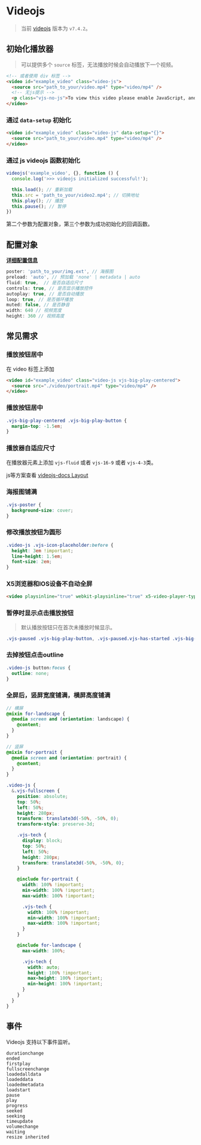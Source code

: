 # Videojs

> 当前 [videojs](https://github.com/videojs/video.js) 版本为 `v7.4.2`。

## 初始化播放器

> 可以提供多个 `source` 标签，无法播放时候会自动播放下一个视频。

``` html
<!-- 或者使用 div 标签 -->
<video id="example_video" class="video-js">
  <source src="path_to_your/video.mp4" type="video/mp4" />
  <!-- 无js提示 -->
  <p class="vjs-no-js">To view this video please enable JavaScript, and consider upgrading to a web browser that<a href="https://videojs.com/html5-video-support/" target="_blank">supports HTML5 video</a></p>
</video>
```

### 通过 `data-setup` 初始化

``` html
<video id="example_video" class="video-js" data-setup="{}">
  <source src="path_to_your/video.mp4" type="video/mp4" />
</video>
```

### 通过 js **videojs** 函数初始化

``` js
videojs('example_video', {}, function () {
  console.log('>>> videojs initialized successful!');

  this.load(); // 重新加载
  this.src = 'path_to_your/video2.mp4'; // 切换地址
  this.play(); // 播放
  this.pause(); // 暂停
})
```

第二个参数为配置对象，第三个参数为成功初始化的回调函数。

## 配置对象

[**详细配置信息**](https://docs.videojs.com/tutorial-options.html)

``` js
poster: 'path_to_your/img.ext', // 海报图
preload: 'auto', // 预加载 'none' | metadata | auto
fluid: true,  // 是否自适应尺寸
controls: true, // 是否显示播放控件
autoplay: true, // 是否自动播放
loop: true, // 是否循环播放
muted: false, // 是否静音
width: 640 // 视频宽度
height: 360 // 视频高度
```

## 常见需求

### 播放按钮居中

在 video 标签上添加

``` html
<video id="example_video" class="video-js vjs-big-play-centered">
  <source src="./video/portrait.mp4" type="video/mp4" />
</video>
```

### 播放按钮居中

``` css
.vjs-big-play-centered .vjs-big-play-button {
  margin-top: -1.5em;
}
```

### 播放器自适应尺寸

在播放器元素上添加 `vjs-fluid` 或者 `vjs-16-9` 或者 `vjs-4-3`类。

js等方案查看 [videojs-docs Layout](https://docs.videojs.com/tutorial-layout.html)

### 海报图铺满

``` css
.vjs-poster {
  background-size: cover;
}
```

### 修改播放按钮为圆形

``` css
.video-js .vjs-icon-placeholder:before {
  height: 3em !important;
  line-height: 1.5em;
  font-size: 2em;
}
```

### X5浏览器和IOS设备不自动全屏

``` html
<video playsinline="true" webkit-playsinline="true" x5-video-player-type="h5" x5-video-player-fullscreen="false" x5-video-orientation="portrait"></video>
```

### 暂停时显示点击播放按钮

> 默认播放按钮只在首次未播放时候显示。

``` css
.vjs-paused .vjs-big-play-button, .vjs-paused.vjs-has-started .vjs-big-play-button { display: block; }
```

### 去掉按钮点击outline

``` css
.video-js button:focus {
  outline: none;
}
```

### 全屏后，竖屏宽度铺满，横屏高度铺满

``` scss
// 横屏
@mixin for-landscape {
  @media screen and (orientation: landscape) {
    @content;
  }
}

// 竖屏
@mixin for-portrait {
  @media screen and (orientation: portrait) {
    @content;
  }
}

.video-js {
  &.vjs-fullscreen {
    position: absolute;
    top: 50%;
    left: 50%;
    height: 280px;
    transform: translate3d(-50%, -50%, 0);
    transform-style: preserve-3d;

    .vjs-tech {
      display: block;
      top: 50%;
      left: 50%;
      height: 280px;
      transform: translate3d(-50%, -50%, 0);
    }

    @include for-portrait {
      width: 100% !important;
      min-width: 100% !important;
      max-width: 100% !important;

      .vjs-tech {
        width: 100% !important;
        min-width: 100% !important;
        max-width: 100% !important;
      }
    }

    @include for-landscape {
      max-width: 100%;

      .vjs-tech {
        width: auto;
        height: 100% !important;
        max-height: 100% !important;
        min-height: 100% !important;
      }
    }
  }
}

```

## 事件

Videojs 支持以下事件监听。

```
durationchange
ended
firstplay
fullscreenchange
loadedalldata
loadeddata
loadedmetadata
loadstart
pause
play
progress
seeked
seeking
timeupdate
volumechange
waiting
resize inherited
```



